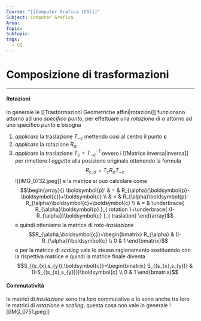 ```yaml
---
Course: "[[Computer Grafica (CG)]]"
Subject: Computer Grafica
Area: 
Topic: 
SubTopic: 
tags:
  - CG
---
```


# Composizione di trasformazioni
---

#### Rotazioni
In generale le [[Trasformazioni Geometriche affini|rotazioni]] funzionano attorno ad uno _specifico punto_, per effettuare una _rotazione_ di $\alpha$ attorno ad uno specifico _punto_ $\boldsymbol{c}$  bisogna
1. _applicare_ la traslazione $T_{-c}$ mettendo cosi al centro il punto $\boldsymbol{c}$ 
2. _applicare_ la rotazione $R_{\alpha}$
3. _applicare_ la traslazione $T_{c}=T_{-c}^{-1}$ ovvero i [[Matrice inversa|inversa]] per rimettere l _oggetto_ alla posizione originale
ottenendo la formula $$R_{c,\alpha}=T_{c}R_{\alpha}T_{- c}$$
 ![[IMG_0732.jpeg]]
e la matrice si può calcolare come 
$$\begin{array}{}
\boldsymbol{p}’ & = & R_{\alpha}(\boldsymbol{p}-\boldsymbol{c})+\boldsymbol{c} \\
 & = & R_{\alpha}\boldsymbol{p}-R_{\alpha}\boldsymbol{c}+\boldsymbol{c} \\
  & = & \underbrace{ R_{\alpha}\boldsymbol{p} }_{ rotation }+\underbrace{ (I-R_{\alpha})\boldsymbol{c} }_{ traslation}
\end{array}$$
e quindi otteniamo la matrice di _roto-traslazione_ $$R_{\alpha,\boldsymbol{c}}=\begin{bmatrix}
R_{\alpha}  & (I-R_{\alpha})\boldsymbol{c} \\
0 & 1
\end{bmatrix}$$
e per la matrice di _scaling_ vale lo stesso ragionamento sostituendo con la rispettiva matrice e quindi la matrice finale diventa 
$$S_{(s_{x},s_{y}),\boldsymbol{c}}=\begin{bmatrix}
S_{(s_{x},s_{y})}  & (I-S_{(s_{x},s_{y})})\boldsymbol{c} \\
0 & 1
\end{bmatrix}$$

#### Commutatività
le matrici di _traslazione_ sono tra loro commutative e lo sono anche tra loro le matrici di _rotazione_ e _scaling_, questa cosa non vale in generale 
![[IMG_0751.jpeg]]

